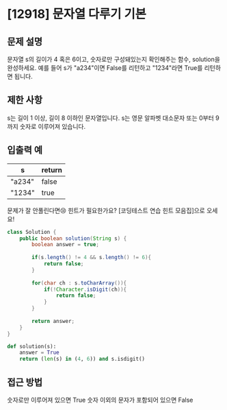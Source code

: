 # [12918] 문자열 다루기 기본
## 문제 설명
문자열 s의 길이가 4 혹은 6이고, 숫자로만 구성돼있는지 확인해주는 함수, solution을 완성하세요. 예를 들어 s가 "a234"이면 False를 리턴하고 "1234"라면 True를 리턴하면 됩니다.

## 제한 사항
s는 길이 1 이상, 길이 8 이하인 문자열입니다.
s는 영문 알파벳 대소문자 또는 0부터 9까지 숫자로 이루어져 있습니다.

## 입출력 예
|s|	return|
|-|-|
"a234"|	false
"1234"|	true
문제가 잘 안풀린다면😢
힌트가 필요한가요? [코딩테스트 연습 힌트 모음집]으로 오세요!

```java
class Solution {
    public boolean solution(String s) {
        boolean answer = true;
        
        if(s.length() != 4 && s.length() != 6){
            return false;
        }
        
        for(char ch : s.toCharArray()){
            if(!Character.isDigit(ch)){
                return false;
            }            
        }
        
        return answer;
    }
}
```

```Python
def solution(s):
    answer = True
    return (len(s) in (4, 6)) and s.isdigit()
```
## 접근 방법
숫자로만 이루어져 있으면 True
숫자 이외의 문자가 포함되어 있으면 False